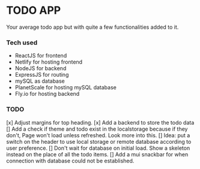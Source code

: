 # TODO APP

Your average todo app but with quite a few functionalities added to it.

### Tech used

- ReactJS for frontend
- Netlify for hosting frontend
- NodeJS for backend
- ExpressJS for routing
- mySQL as database
- PlanetScale for hosting mySQL database
- Fly.io for hosting backend

### TODO

[x] Adjust margins for top heading.
[x] Add a backend to store the todo data
[] Add a check if theme and todo exist in the localstorage because if they don't, Page won't load unless refreshed. Look more into this.
[] Idea: put a switch on the header to use local storage or remote database according to user preference.
[] Don't wait for database on initial load. Show a skeleton instead on the place of all the todo items.
[] Add a mui snackbar for when connection with database could not be established.

